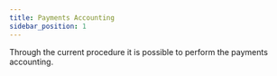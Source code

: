 ```yaml
---
title: Payments Accounting
sidebar_position: 1
---
```


Through the current procedure it is possible to perform the payments accounting. 






